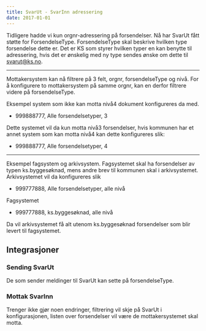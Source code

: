 ```yaml
---
title: SvarUt - SvarInn adressering
date: 2017-01-01
---
```


Tidligere hadde vi kun orgnr-adressering på forsendelser. Nå har SvarUt fått støtte for ForsendelseType. ForsendelseType skal beskrive hvilken type forsendelse dette er. Det er KS som styrer hvilken typer en kan benytte til adressering, hvis det er ønskelig med ny type sendes ønske om dette til svarut@ks.no.
***


Mottakersystem kan nå filtrere på 3 felt, orgnr, forsendelseType og nivå.
For å konfigurere to mottakersystem på samme orgnr, kan en derfor filtrere videre på forsendelseType.

Eksempel system som ikke kan motta nivå4 dokument konfigureres da med.
- 999888777, Alle forsendelsetyper, 3

Dette systemet vil da kun motta nivå3 forsendelser, hvis kommunen har et annet system som kan motta nivå4 kan dette konfigureres slik:
- 999888777, Alle forsendelsetyper, 4


***

Eksempel fagsystem og arkivsystem. Fagsystemet skal ha forsendelser av typen ks.byggesøknad, mens andre brev til kommunen skal i arkivsystemet.
Arkivsystemet vil da konfigureres slik
- 999777888, Alle forsendelsetyper, alle nivå

Fagsystemet
- 999777888, ks.byggesøknad, alle nivå

Da vil arkivsystemet få alt utenom ks.byggesøknad forsendelser som blir levert til fagsystemet.

## Integrasjoner

### Sending SvarUt
De som sender meldinger til SvarUt kan sette på forsendelseType.

### Mottak SvarInn
Trenger ikke gjør noen endringer, filtrering vil skje på SvarUt i konfigurasjonen, listen over forsendelser vil være de mottakersystemet skal motta.